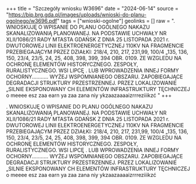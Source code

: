 +++
title = "Szczegóły wniosku W3696"
date = "2024-06-14"
source = "https://bip.brg.gda.pl/images/uploads/wnioski-do-planu-ogolnego/w3696.pdf"
tags = ["wnioski-ogolne"]
geolinks = []
raw = ". WNIOSKUJĘ O WPISANIE DO PLANU OGÓLNEGO NAKAZU SKANALIZOWANIĄ PLANOWANEJ. NA PODSTAWIE UCHWAŁY NR XLII/1086/21 RADY MTASTA GDAŃSK Z DNIA 25 LISTOPADA 2021 r. DWUTOROWEJ LINII ELEKTROENERGETYCZNEJ 110KV NA FRAGMENCIE PRZEBIEGAJĄCYM PRZEZ DZIAŁKI: 218/4, 210, 217, 231,99, 100/4 „135, 136, 150, 23/4, 23/5, 24, 25, 408, 398, 399, 394 OBR. 0109. ZE WZGLEDU NA OCHRONĘ ELEMENTÓW HISTORYCZNEGO. ZESPOŁY, RURALISTYCZNEGO. WSI LIPCĘ . LUB WPROWADZENIA INNEJ FORMY OCHORNY........... WYŻEJ WSPOMNIANEGO OBSZARU. ZAPOBIEGAJĄCE DEGRADACJI STRUKTURY PRZESTRZENNEJ. PRZEZ LOKALIZOWANIE „SILNIE EKSPONOWANY CH ELEMENTÓW INFRASTRUKTURY TĘCHNICZEJ o meeee esz zaa earn ya zaa zana niy ykzaazaaaaizrrreziiikzć "
+++

. WNIOSKUJĘ O WPISANIE DO PLANU OGÓLNEGO NAKAZU SKANALIZOWANIĄ PLANOWANEJ. NA PODSTAWIE
UCHWAŁY NR XLII/1086/21 RADY MTASTA GDAŃSK Z DNIA 25 LISTOPADA 2021 r.
DWUTOROWEJ LINII ELEKTROENERGETYCZNEJ 110KV NA FRAGMENCIE PRZEBIEGAJĄCYM PRZEZ DZIAŁKI:
218/4, 210, 217, 231,99, 100/4 „135, 136, 150, 23/4, 23/5, 24, 25, 408, 398, 399, 394 OBR. 0109. ZE WZGLEDU NA OCHRONĘ ELEMENTÓW
HISTORYCZNEGO. ZESPOŁY, RURALISTYCZNEGO. WSI LIPCĘ . LUB WPROWADZENIA INNEJ FORMY OCHORNY...........
WYŻEJ WSPOMNIANEGO OBSZARU. ZAPOBIEGAJĄCE DEGRADACJI STRUKTURY PRZESTRZENNEJ. PRZEZ LOKALIZOWANIE
„SILNIE EKSPONOWANY CH ELEMENTÓW INFRASTRUKTURY TĘCHNICZEJ o meeee esz zaa earn ya zaa zana niy ykzaazaaaaizrrreziiikzć



